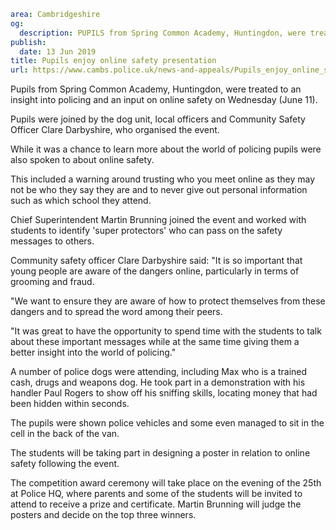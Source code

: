 ```yaml
area: Cambridgeshire
og:
  description: PUPILS from Spring Common Academy, Huntingdon, were treated to an insight into policing and an input on online safety on Wednesday (June 11).
publish:
  date: 13 Jun 2019
title: Pupils enjoy online safety presentation
url: https://www.cambs.police.uk/news-and-appeals/Pupils_enjoy_online_safety_presentation
```

Pupils from Spring Common Academy, Huntingdon, were treated to an insight into policing and an input on online safety on Wednesday (June 11).

Pupils were joined by the dog unit, local officers and Community Safety Officer Clare Darbyshire, who organised the event.

While it was a chance to learn more about the world of policing pupils were also spoken to about online safety.

This included a warning around trusting who you meet online as they may not be who they say they are and to never give out personal information such as which school they attend.

Chief Superintendent Martin Brunning joined the event and worked with students to identify 'super protectors' who can pass on the safety messages to others.

Community safety officer Clare Darbyshire said: "It is so important that young people are aware of the dangers online, particularly in terms of grooming and fraud.

"We want to ensure they are aware of how to protect themselves from these dangers and to spread the word among their peers.

"It was great to have the opportunity to spend time with the students to talk about these important messages while at the same time giving them a better insight into the world of policing."

A number of police dogs were attending, including Max who is a trained cash, drugs and weapons dog. He took part in a demonstration with his handler Paul Rogers to show off his sniffing skills, locating money that had been hidden within seconds.

The pupils were shown police vehicles and some even managed to sit in the cell in the back of the van.

The students will be taking part in designing a poster in relation to online safety following the event.

The competition award ceremony will take place on the evening of the 25th at Police HQ, where parents and some of the students will be invited to attend to receive a prize and certificate. Martin Brunning will judge the posters and decide on the top three winners.
